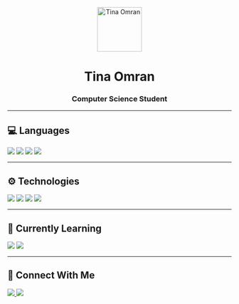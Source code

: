 
<p align="center">
  <img src="https://github.com/adamalston/adamalston/blob/master/profile_light.gif?raw=true" alt="Tina Omran" width="100"/>
</p>

<h1 align="center">Tina Omran</h1>
<h3 align="center">Computer Science Student</h3>

---

## 💻 Languages
<p>
  <img src="https://img.shields.io/badge/C-1E1E1E?style=for-the-badge&logo=c&logoColor=white"/>
  <img src="https://img.shields.io/badge/C++-1E1E1E?style=for-the-badge&logo=cplusplus&logoColor=white"/>
  <img src="https://img.shields.io/badge/Python-1E1E1E?style=for-the-badge&logo=python&logoColor=white"/>
  <img src="https://img.shields.io/badge/SQL-1E1E1E?style=for-the-badge&logo=postgresql&logoColor=white"/>
</p>

---

## ⚙️ Technologies
<p>
  <img src="https://img.shields.io/badge/Git-1E1E1E?style=for-the-badge&logo=git&logoColor=white"/>
  <img src="https://img.shields.io/badge/TensorFlow-1E1E1E?style=for-the-badge&logo=tensorflow&logoColor=orange"/>
  <img src="https://img.shields.io/badge/PyTorch-1E1E1E?style=for-the-badge&logo=pytorch&logoColor=EE4C2C"/>
  <img src="https://img.shields.io/badge/Linux-1E1E1E?style=for-the-badge&logo=linux&logoColor=white"/>
</p>

---

## 🌱 Currently Learning
<p>
  <img src="https://img.shields.io/badge/Deep%20Learning-2F2F2F?style=for-the-badge&logo=pytorch&logoColor=white"/>
  <img src="https://img.shields.io/badge/Software%20Development-2F2F2F?style=for-the-badge&logo=visualstudio&logoColor=white"/>
</p>

---

## 🔗 Connect With Me
<p>
  <a href="https://www.linkedin.com/in/YOUR_LINKEDIN/" target="_blank">
    <img src="https://img.shields.io/badge/LinkedIn-1E1E1E?style=for-the-badge&logo=linkedin&logoColor=white"/>
  </a>
  <a href="mailto:your-email@gmail.com" target="_blank">
    <img src="https://img.shields.io/badge/Gmail-1E1E1E?style=for-the-badge&logo=gmail&logoColor=D14836"/>
  </a>
</p>

